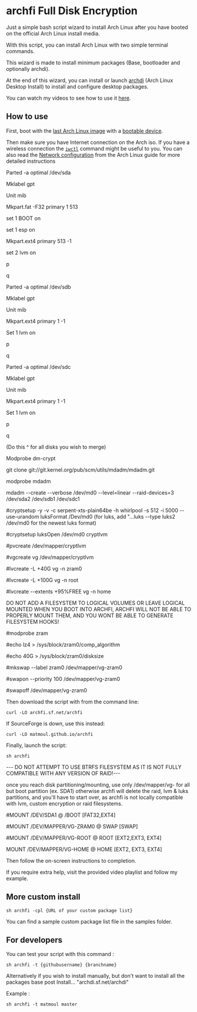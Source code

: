 # archfi Full Disk Encryption

Just a simple bash script wizard to install Arch Linux after you have booted on the official Arch Linux install media.

With this script, you can install Arch Linux with two simple terminal commands.

This wizard is made to install minimum packages (Base, bootloader and optionally archdi).

At the end of this wizard, you can install or launch [archdi](https://github.com/MatMoul/archdi) (Arch Linux Desktop Install) to install and configure desktop packages.

You can watch my videos to see how to use it [here](https://www.youtube.com/playlist?list=PLytHgIKLV1caHlCrcTSkm5OF2WSVI1_Sq).

## How to use

First, boot with the [last Arch Linux image](https://www.archlinux.org/download/) with a [bootable device](https://wiki.archlinux.org/index.php/USB_flash_installation_media).

Then make sure you have Internet connection on the Arch iso. If you have a wireless connection the [`iwctl`](https://wiki.archlinux.org/index.php/Iwd#iwctl) command might be useful to you. You can also read the [Network configuration](https://wiki.archlinux.org/index.php/Network_configuration) from the Arch Linux guide for more detailed instructions


Parted -a optimal /dev/sda

Mklabel gpt

Unit mib

Mkpart.fat -F32 primary 1 513

set 1 BOOT on

set 1 esp on

Mkpart.ext4 primary 513 -1

set 2 lvm on

p

q



Parted -a optimal /dev/sdb

Mklabel gpt

Unit mib

Mkpart.ext4 primary 1 -1

Set 1 lvm on

p

q


Parted -a optimal /dev/sdc

Mklabel gpt

Unit mib

Mkpart.ext4 primary 1 -1

Set 1 lvm on

p

q

(Do this ^ for all disks you wish to merge)



Modprobe dm-crypt


git clone git://git.kernel.org/pub/scm/utils/mdadm/mdadm.git


modprobe mdadm


mdadm --create --verbose /dev/md0 --level=linear --raid-devices=3 /dev/sda2 /dev/sdb1 /dev/sdc1


#cryptsetup -y -v -c serpent-xts-plain64be -h whirlpool -s 512 -i 5000 --use-urandom luksFormat /Dev/md0 (for luks, add "...luks --type luks2 /dev/md0 for the newest luks format) 

#cryptsetup luksOpen /dev/md0 cryptlvm

#pvcreate /dev/mapper/cryptlvm

#vgcreate vg /dev/mapper/cryptlvm

#lvcreate -L +40G vg -n zram0

#lvcreate -L +100G vg -n root

#lvcreate --extents +95%FREE vg -n home


DO NOT ADD A FILESYSTEM TO LOGICAL VOLUMES OR LEAVE LOGICAL MOUNTED WHEN YOU BOOT INTO ARCHFI, ARCHFI WILL NOT BE ABLE TO PROPERLY MOUNT THEM, AND YOU WONT BE ABLE TO GENERATE FILESYSTEM HOOKS!


#modprobe zram

#echo lz4 > /sys/block/zram0/comp_algorithm

#echo 40G > /sys/block/zram0/disksize

#mkswap --label zram0 /dev/mapper/vg-zram0

#swapon --priority 100 /dev/mapper/vg-zram0

#swapoff /dev/mapper/vg-zram0


Then download the script with from the command line:

    curl -LO archfi.sf.net/archfi

If SourceForge is down, use this instead:

    curl -LO matmoul.github.io/archfi

Finally, launch the script:

    sh archfi


--- DO NOT ATTEMPT TO USE BTRFS FILESYSTEM AS IT IS NOT FULLY COMPATIBLE WITH ANY VERSION OF RAID!---

once you reach disk partitioning/mounting, use only /dev/mapper/vg- for all but boot partition (ex. SDA1) otherwise archfi will delete the raid, lvm & luks partitions, and you'll have to start over, as archfi is not locally compatible with lvm, custom encryption or raid filesystems.

#MOUNT /DEV/SDA1 @ /BOOT [FAT32,EXT4]

#MOUNT /DEV/MAPPER/VG-ZRAM0 @ SWAP [SWAP]

#MOUNT /DEV/MAPPER/VG-ROOT @ ROOT [EXT2,EXT3, EXT4]

MOUNT /DEV/MAPPER/VG-HOME @ HOME [EXT2, EXT3, EXT4]


Then follow the on-screen instructions to completion.

If you require extra help, visit the provided video playlist and follow my example.

## More custom install

    sh archfi -cpl {URL of your custom package list}

You can find a sample custom package list file in the samples folder.

## For developers

You can test your script with this command :

    sh archfi -t {githubusername} {branchname}

Alternatively if you wish to install manually, but don't want to install all the packages base post Install...
"archdi.sf.net/archdi"

Example :

    sh archfi -t matmoul master
